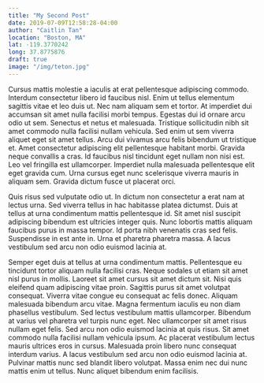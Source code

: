 ```yaml
---
title: "My Second Post"
date: 2019-07-09T12:58:28-04:00
author: "Caitlin Tan"
location: "Boston, MA"
lat: -119.3770242
long: 37.8775876
draft: true
image: "/img/teton.jpg"
---
```



Cursus mattis molestie a iaculis at erat pellentesque adipiscing commodo. Interdum consectetur libero id faucibus nisl. Enim ut tellus elementum sagittis vitae et leo duis ut. Nec nam aliquam sem et tortor. At imperdiet dui accumsan sit amet nulla facilisi morbi tempus. Egestas dui id ornare arcu odio ut sem. Senectus et netus et malesuada. Tristique sollicitudin nibh sit amet commodo nulla facilisi nullam vehicula. Sed enim ut sem viverra aliquet eget sit amet tellus. Arcu dui vivamus arcu felis bibendum ut tristique et. Amet consectetur adipiscing elit pellentesque habitant morbi. Gravida neque convallis a cras. Id faucibus nisl tincidunt eget nullam non nisi est. Leo vel fringilla est ullamcorper. Imperdiet nulla malesuada pellentesque elit eget gravida cum. Urna cursus eget nunc scelerisque viverra mauris in aliquam sem. Gravida dictum fusce ut placerat orci.

Quis risus sed vulputate odio ut. In dictum non consectetur a erat nam at lectus urna. Sed viverra tellus in hac habitasse platea dictumst. Duis at tellus at urna condimentum mattis pellentesque id. Sit amet nisl suscipit adipiscing bibendum est ultricies integer quis. Nunc lobortis mattis aliquam faucibus purus in massa tempor. Id porta nibh venenatis cras sed felis. Suspendisse in est ante in. Urna et pharetra pharetra massa. A lacus vestibulum sed arcu non odio euismod lacinia at.

Semper eget duis at tellus at urna condimentum mattis. Pellentesque eu tincidunt tortor aliquam nulla facilisi cras. Neque sodales ut etiam sit amet nisl purus in mollis. Laoreet sit amet cursus sit amet dictum sit. Nisi quis eleifend quam adipiscing vitae proin. Sagittis purus sit amet volutpat consequat. Viverra vitae congue eu consequat ac felis donec. Aliquam malesuada bibendum arcu vitae. Magna fermentum iaculis eu non diam phasellus vestibulum. Sed lectus vestibulum mattis ullamcorper. Bibendum at varius vel pharetra vel turpis nunc eget. Nec ullamcorper sit amet risus nullam eget felis. Sed arcu non odio euismod lacinia at quis risus. Sit amet commodo nulla facilisi nullam vehicula ipsum. Ac placerat vestibulum lectus mauris ultrices eros in cursus. Malesuada proin libero nunc consequat interdum varius. A lacus vestibulum sed arcu non odio euismod lacinia at. Pulvinar mattis nunc sed blandit libero volutpat. Massa enim nec dui nunc mattis enim ut tellus. Nunc aliquet bibendum enim facilisis.
